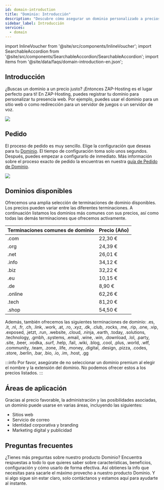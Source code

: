 ```yaml
---
id: domain-introduction
title: "Dominio: Introducción"
description: "Descubre cómo asegurar un dominio personalizado a precios competitivos para tu sitio web o necesidades de servidor → Aprende más ahora"
sidebar_label: Introducción
services:
  - domain
---
```


import InlineVoucher from '@site/src/components/InlineVoucher';
import SearchableAccordion from '@site/src/components/SearchableAccordion/SearchableAccordion';
import items from '@site/data/faqs/domain-introduction-en.json';

## Introducción

¿Buscas un dominio a un precio justo? ¡Entonces ZAP-Hosting es el lugar perfecto para ti! En ZAP-Hosting, puedes registrar tu dominio para personalizar tu presencia web. Por ejemplo, puedes usar el dominio para un sitio web o como redirección para un servidor de juegos o un servidor de voz.

![](https://screensaver01.zap-hosting.com/index.php/s/ESkLyeoLMTTENHG/preview)

## Pedido

El proceso de pedido es muy sencillo. Elige la configuración que deseas para tu [Dominio](https://zap-hosting.com/en/shop/product/domain/). El tiempo de configuración toma solo unos segundos. Después, puedes empezar a configurarlo de inmediato. Más información sobre el proceso exacto de pedido la encuentras en nuestra [guía de Pedido de Dominio](domain-order.md).

![](https://screensaver01.zap-hosting.com/index.php/s/FEN8gHSaL9i7X38/preview)

## Dominios disponibles

Ofrecemos una amplia selección de terminaciones de dominio disponibles. Los precios pueden variar entre las diferentes terminaciones. A continuación listamos los dominios más comunes con sus precios, así como todas las demás terminaciones que ofrecemos activamente.

| Terminaciones comunes de dominio | Precio (Año) |
|---------------|-------|
| .com          | 22,30 € |
| .org          | 24,39 € |
| .net          | 26,01 € |
| .info         | 34,12 € |
| .biz          | 32,22 € |
| .eu           | 10,15 € |
| .de           | 8,90 € |
| .online       | 62,26 € |
| .tech         | 81,20 € |
| .shop         | 54,50 € |

Además, también ofrecemos las siguientes terminaciones de dominio: .es, .it, .nl, .fr, .ch, .link, .work, .at, .ro, .xyz, .dk, .club, .rocks, .me, .rip, .one, .vip, .exposed, .jetzt, .run, .website, .cloud, .ninja, .earth, .today, .solutions, .technology, .gmbh, .systems, .email, .wine, .win, .download, .lol, .party, .site, .beer, .vodka, .surf, .help, .fail, .wiki, .blog, .cool, .plus, .world, .wtf, .community, .team, .zone, .life, .money, .digital, .design, .pizza, .codes, .store, .berlin, .bar, .bio, .io, .im, .host, .gg

:::info
Por favor, asegúrate de no seleccionar un dominio premium al elegir el nombre y la extensión del dominio. No podemos ofrecer estos a los precios listados.
:::

## Áreas de aplicación

Gracias al precio favorable, la administración y las posibilidades asociadas, un dominio puede usarse en varias áreas, incluyendo las siguientes:

- Sitios web
- Servicio de correo
- Identidad corporativa y branding
- Marketing digital y publicidad

## Preguntas frecuentes
¿Tienes más preguntas sobre nuestro producto Dominio? Encuentra respuestas a todo lo que quieres saber sobre características, beneficios, configuración y cómo usarlo de forma efectiva. Así obtienes la info que necesitas para sacarle el máximo provecho a nuestro producto Dominio. Y si algo sigue sin estar claro, solo contáctanos y estamos aquí para ayudarte al instante.
<SearchableAccordion items={items} />

<InlineVoucher />
